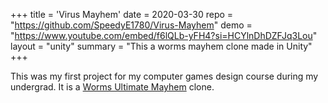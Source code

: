 +++
title = 'Virus Mayhem'
date = 2020-03-30
repo = "https://github.com/SpeedyE1780/Virus-Mayhem"
demo = "https://www.youtube.com/embed/f6lQLb-yFH4?si=HCYlnDhDZFJq3Lou"
layout = "unity"
summary = "This a worms mayhem clone made in Unity"
+++

This was my first project for my computer games design course during my undergrad.
It is a [Worms Ultimate Mayhem](https://store.steampowered.com/app/70600/Worms_Ultimate_Mayhem/) clone.
